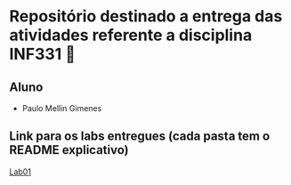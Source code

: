 # Repositório destinado a entrega das atividades referente a disciplina INF331 :tada:
## Aluno
- Paulo Mellin Gimenes
## Link para os labs entregues (cada pasta tem o README explicativo)
[Lab01](lab01)
